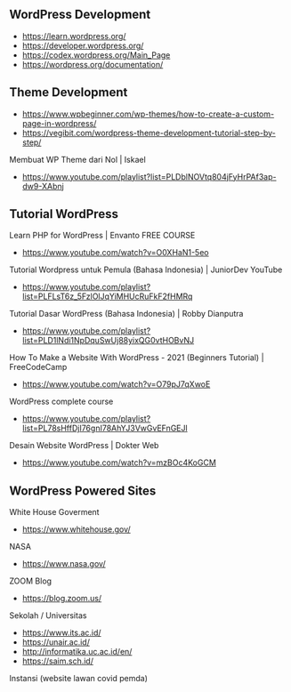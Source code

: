 
## WordPress Development

- https://learn.wordpress.org/
- https://developer.wordpress.org/
- https://codex.wordpress.org/Main_Page
- https://wordpress.org/documentation/

## Theme Development

- https://www.wpbeginner.com/wp-themes/how-to-create-a-custom-page-in-wordpress/
- https://vegibit.com/wordpress-theme-development-tutorial-step-by-step/

Membuat WP Theme dari Nol | Iskael
- https://www.youtube.com/playlist?list=PLDblNOVtq804jFyHrPAf3ap-dw9-XAbnj

## Tutorial WordPress

Learn PHP for WordPress | Envanto FREE COURSE
- https://www.youtube.com/watch?v=O0XHaN1-5eo

Tutorial Wordpress untuk Pemula (Bahasa Indonesia) | JuniorDev YouTube
- https://www.youtube.com/playlist?list=PLFLsT6z_5FzlOlJqYiMHUcRuFkF2fHMRq

Tutorial Dasar WordPress (Bahasa Indonesia) | Robby Dianputra
- https://www.youtube.com/playlist?list=PLD1lNdi1NpDquSwUj88yixQG0vtHOBvNJ

How To Make a Website With WordPress - 2021 (Beginners Tutorial) | FreeCodeCamp
- https://www.youtube.com/watch?v=O79pJ7qXwoE

WordPress complete course
- https://www.youtube.com/playlist?list=PL78sHffDjI76gnI78AhYJ3VwGvEFnGEJl

Desain Website WordPress |  Dokter Web
- https://www.youtube.com/watch?v=mzBOc4KoGCM

## WordPress Powered Sites

White House Goverment
- https://www.whitehouse.gov/

NASA
- https://www.nasa.gov/

ZOOM Blog
- https://blog.zoom.us/

Sekolah / Universitas
- https://www.its.ac.id/
- https://unair.ac.id/
- http://informatika.uc.ac.id/en/
- https://saim.sch.id/ 

Instansi
(website lawan covid pemda)
